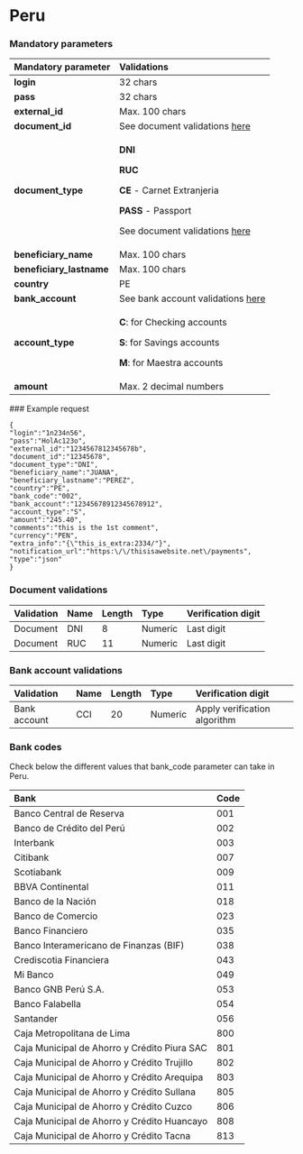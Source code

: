 # Peru

### Mandatory parameters

<table>
  <thead>
    <tr>
      <th style="text-align:left"><b>Mandatory parameter</b>
      </th>
      <th style="text-align:left"><b>Validations</b>
      </th>
    </tr>
  </thead>
  <tbody>
    <tr>
      <td style="text-align:left"><b>login</b>
      </td>
      <td style="text-align:left">32 chars</td>
    </tr>
    <tr>
      <td style="text-align:left"><b>pass</b>
      </td>
      <td style="text-align:left">32 chars</td>
    </tr>
    <tr>
      <td style="text-align:left"><b>external_id</b>
      </td>
      <td style="text-align:left">Max. 100 chars</td>
    </tr>
    <tr>
      <td style="text-align:left"><b>document_id</b>
      </td>
      <td style="text-align:left">See document validations <a href="https://docs.dlocal.com/api-documentation/payout-api-reference/payouts/peru#document-validations">here</a>
      </td>
    </tr>
    <tr>
      <td style="text-align:left"><b>document_type</b>
      </td>
      <td style="text-align:left">
        <p><b>DNI</b>
        </p>
        <p><b>RUC</b>
        </p>
        <p><b>CE </b>-<b> </b>Carnet Extranjeria</p>
        <p><b>PASS </b>- Passport</p>
        <p>See document validations <a href="https://docs.dlocal.com/api-documentation/payout-api-reference/payouts/peru#document-validations">here</a>
        </p>
      </td>
    </tr>
    <tr>
      <td style="text-align:left"><b>beneficiary_name</b>
      </td>
      <td style="text-align:left">Max. 100 chars</td>
    </tr>
    <tr>
      <td style="text-align:left"><b>beneficiary_lastname</b>
      </td>
      <td style="text-align:left">Max. 100 chars</td>
    </tr>
    <tr>
      <td style="text-align:left"><b>country</b>
      </td>
      <td style="text-align:left">PE</td>
    </tr>
    <tr>
      <td style="text-align:left"><b>bank_account</b>
      </td>
      <td style="text-align:left">See bank account validations <a href="https://docs.dlocal.com/api-documentation/payout-api-reference/payouts/peru#bank-account-validations">here</a>
      </td>
    </tr>
    <tr>
      <td style="text-align:left"><b>account_type</b>
      </td>
      <td style="text-align:left">
        <p><b>C</b>: for Checking accounts</p>
        <p><b>S</b>: for Savings accounts</p>
        <p><b>M</b>: for Maestra accounts</p>
      </td>
    </tr>
    <tr>
      <td style="text-align:left"><b>amount</b>
      </td>
      <td style="text-align:left">Max. 2 decimal numbers</td>
    </tr>
  </tbody>
</table>### Example request

```text
{
"login":"1n234n56",
"pass":"HolAc123o",
"external_id":"1234567812345678b",
"document_id":"12345678",
"document_type":"DNI",
"beneficiary_name":"JUANA",
"beneficiary_lastname":"PEREZ",
"country":"PE",
"bank_code":"002",
"bank_account":"12345678912345678912",
"account_type":"S",
"amount":"245.40",
"comments":"this is the 1st comment",
"currency":"PEN",
"extra_info":"{\"this_is_extra:2334/"}",
"notification_url":"https:\/\/thisisawebsite.net\/payments",
"type":"json"
}
```

### Document validations

| Validation | Name | Length | Type | Verification digit |
| :--- | :--- | :--- | :--- | :--- |
| Document | DNI | 8 | Numeric | Last digit |
| Document | RUC | 11 | Numeric | Last digit |

### Bank account validations

| Validation | Name | Length | Type | Verification digit |
| :--- | :--- | :--- | :--- | :--- |
| Bank account | CCI | 20 | Numeric | Apply verification algorithm |

### **Bank codes**

Check below the different values that bank\_code parameter can take in Peru.

| **Bank** | **Code** |
| :--- | :--- |
| Banco Central de Reserva | 001 |
| Banco de Crédito del Perú | 002 |
| Interbank | 003 |
| Citibank | 007 |
| Scotiabank | 009 |
| BBVA Continental | 011 |
| Banco de la Nación | 018 |
| Banco de Comercio | 023 |
| Banco Financiero | 035 |
| Banco Interamericano de Finanzas \(BIF\) | 038 |
| Crediscotia Financiera | 043 |
| Mi Banco | 049 |
| Banco GNB Perú S.A. | 053 |
| Banco Falabella | 054 |
| Santander | 056 |
| Caja Metropolitana de Lima | 800 |
| Caja Municipal de Ahorro y Crédito Piura SAC | 801 |
| Caja Municipal de Ahorro y Crédito Trujillo | 802 |
| Caja Municipal de Ahorro y Crédito Arequipa | 803 |
| Caja Municipal de Ahorro y Crédito Sullana | 805 |
| Caja Municipal de Ahorro y Crédito Cuzco | 806 |
| Caja Municipal de Ahorro y Crédito Huancayo | 808 |
| Caja Municipal de Ahorro y Crédito Tacna | 813 |

